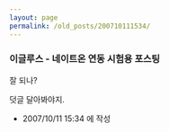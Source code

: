```yaml
---
layout: page
permalink: /old_posts/200710111534/
---
```


### 이글루스 - 네이트온 연동 시험용 포스팅

잘 되나?

덧글 달아봐야지.





- 2007/10/11 15:34 에 작성